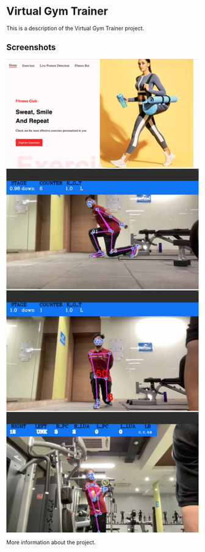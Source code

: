 # Virtual Gym Trainer

This is a description of the Virtual Gym Trainer project.

## Screenshots

![Screenshot 1](https://github.com/Anand-Tiwari309/Virtual-Gym-Trainer-1/blob/main/WhatsApp%20Image%202024-05-03%20at%2011.45.32%20PM.jpeg)
![Screenshot 2](https://github.com/Anand-Tiwari309/Virtual-Gym-Trainer-1/blob/main/WhatsApp%20Image%202024-05-03%20at%209.29.46%20PM%20(2).jpeg)
![Screenshot 3](https://github.com/Anand-Tiwari309/Virtual-Gym-Trainer-1/blob/main/WhatsApp%20Image%202024-05-03%20at%209.29.46%20PM%20(1).jpeg)
![Screenshot 4](https://github.com/Anand-Tiwari309/Virtual-Gym-Trainer-1/blob/main/WhatsApp%20Image%202024-05-03%20at%209.29.46%20PM.jpeg)

More information about the project.

